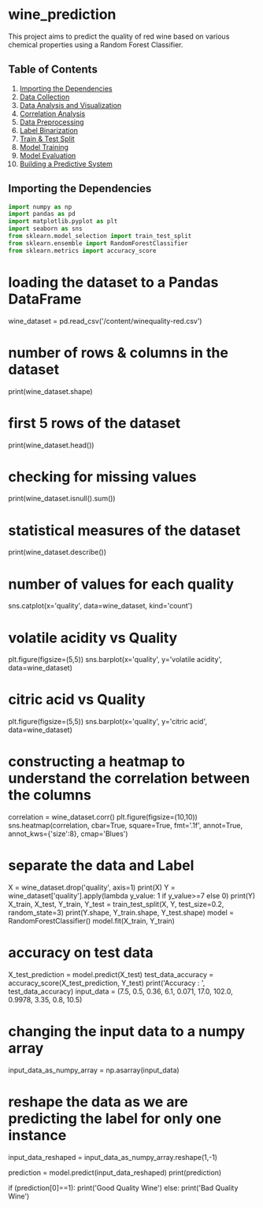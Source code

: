 # wine_prediction
This project aims to predict the quality of red wine based on various chemical properties using a Random Forest Classifier.

## Table of Contents

1. [Importing the Dependencies](#importing-the-dependencies)
2. [Data Collection](#data-collection)
3. [Data Analysis and Visualization](#data-analysis-and-visualization)
4. [Correlation Analysis](#correlation-analysis)
5. [Data Preprocessing](#data-preprocessing)
6. [Label Binarization](#label-binarization)
7. [Train & Test Split](#train-test-split)
8. [Model Training](#model-training)
9. [Model Evaluation](#model-evaluation)
10. [Building a Predictive System](#building-a-predictive-system)

## Importing the Dependencies

```python
import numpy as np
import pandas as pd
import matplotlib.pyplot as plt
import seaborn as sns
from sklearn.model_selection import train_test_split
from sklearn.ensemble import RandomForestClassifier
from sklearn.metrics import accuracy_score
```

# loading the dataset to a Pandas DataFrame
wine_dataset = pd.read_csv('/content/winequality-red.csv')

# number of rows & columns in the dataset
print(wine_dataset.shape)

# first 5 rows of the dataset
print(wine_dataset.head())

# checking for missing values
print(wine_dataset.isnull().sum())
# statistical measures of the dataset
print(wine_dataset.describe())

# number of values for each quality
sns.catplot(x='quality', data=wine_dataset, kind='count')

# volatile acidity vs Quality
plt.figure(figsize=(5,5))
sns.barplot(x='quality', y='volatile acidity', data=wine_dataset)

# citric acid vs Quality
plt.figure(figsize=(5,5))
sns.barplot(x='quality', y='citric acid', data=wine_dataset)
# constructing a heatmap to understand the correlation between the columns
correlation = wine_dataset.corr()
plt.figure(figsize=(10,10))
sns.heatmap(correlation, cbar=True, square=True, fmt='.1f', annot=True, annot_kws={'size':8}, cmap='Blues')
# separate the data and Label
X = wine_dataset.drop('quality', axis=1)
print(X)
Y = wine_dataset['quality'].apply(lambda y_value: 1 if y_value>=7 else 0)
print(Y)
X_train, X_test, Y_train, Y_test = train_test_split(X, Y, test_size=0.2, random_state=3)
print(Y.shape, Y_train.shape, Y_test.shape)
model = RandomForestClassifier()
model.fit(X_train, Y_train)
# accuracy on test data
X_test_prediction = model.predict(X_test)
test_data_accuracy = accuracy_score(X_test_prediction, Y_test)
print('Accuracy : ', test_data_accuracy)
input_data = (7.5, 0.5, 0.36, 6.1, 0.071, 17.0, 102.0, 0.9978, 3.35, 0.8, 10.5)

# changing the input data to a numpy array
input_data_as_numpy_array = np.asarray(input_data)

# reshape the data as we are predicting the label for only one instance
input_data_reshaped = input_data_as_numpy_array.reshape(1,-1)

prediction = model.predict(input_data_reshaped)
print(prediction)

if (prediction[0]==1):
    print('Good Quality Wine')
else:
    print('Bad Quality Wine')
